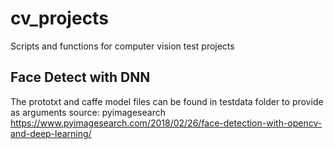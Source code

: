 # cv_projects
Scripts and functions for computer vision test projects

## Face Detect with DNN
The prototxt and caffe model files can be found in testdata folder to provide as arguments
source: pyimagesearch
<https://www.pyimagesearch.com/2018/02/26/face-detection-with-opencv-and-deep-learning/>
